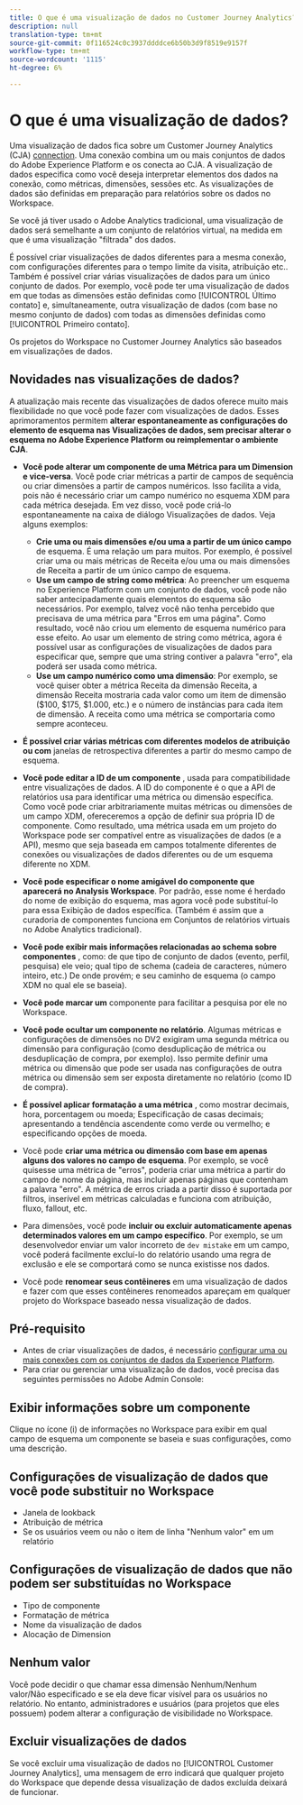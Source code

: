 ```yaml
---
title: O que é uma visualização de dados no Customer Journey Analytics?
description: null
translation-type: tm+mt
source-git-commit: 0f116524c0c3937ddddce6b50b3d9f8519e9157f
workflow-type: tm+mt
source-wordcount: '1115'
ht-degree: 6%

---
```



# O que é uma visualização de dados?

Uma visualização de dados fica sobre um Customer Journey Analytics (CJA) [connection](/help/connections/create-connection.md). Uma conexão combina um ou mais conjuntos de dados do Adobe Experience Platform e os conecta ao CJA. A visualização de dados especifica como você deseja interpretar elementos dos dados na conexão, como métricas, dimensões, sessões etc. As visualizações de dados são definidas em preparação para relatórios sobre os dados no Workspace.

Se você já tiver usado o Adobe Analytics tradicional, uma visualização de dados será semelhante a um conjunto de relatórios virtual, na medida em que é uma visualização &quot;filtrada&quot; dos dados.

É possível criar visualizações de dados diferentes para a mesma conexão, com configurações diferentes para o tempo limite da visita, atribuição etc.. Também é possível criar várias visualizações de dados para um único conjunto de dados. Por exemplo, você pode ter uma visualização de dados em que todas as dimensões estão definidas como [!UICONTROL Último contato] e, simultaneamente, outra visualização de dados (com base no mesmo conjunto de dados) com todas as dimensões definidas como [!UICONTROL Primeiro contato].

Os projetos do Workspace no Customer Journey Analytics são baseados em visualizações de dados.

## Novidades nas visualizações de dados?

A atualização mais recente das visualizações de dados oferece muito mais flexibilidade no que você pode fazer com visualizações de dados. Esses aprimoramentos permitem **alterar espontaneamente as configurações do elemento de esquema nas Visualizações de dados, sem precisar alterar o esquema no Adobe Experience Platform ou reimplementar o ambiente CJA**.

* **Você pode alterar um componente de uma Métrica para um Dimension e vice-versa**. Você pode criar métricas a partir de campos de sequência ou criar dimensões a partir de campos numéricos. Isso facilita a vida, pois não é necessário criar um campo numérico no esquema XDM para cada métrica desejada. Em vez disso, você pode criá-lo espontaneamente na caixa de diálogo Visualizações de dados. Veja alguns exemplos:
   * **Crie uma ou mais dimensões e/ou uma a partir de um único campo** de esquema. É uma relação um para muitos. Por exemplo, é possível criar uma ou mais métricas de Receita e/ou uma ou mais dimensões de Receita a partir de um único campo de esquema.
   * **Use um campo de string como métrica**: Ao preencher um esquema no Experience Platform com um conjunto de dados, você pode não saber antecipadamente quais elementos do esquema são necessários. Por exemplo, talvez você não tenha percebido que precisava de uma métrica para &quot;Erros em uma página&quot;. Como resultado, você não criou um elemento de esquema numérico para esse efeito. Ao usar um elemento de string como métrica, agora é possível usar as configurações de visualizações de dados para especificar que, sempre que uma string contiver a palavra &quot;erro&quot;, ela poderá ser usada como métrica.
   * **Use um campo numérico como uma dimensão**: Por exemplo, se você quiser obter a métrica Receita da dimensão Receita, a dimensão Receita mostraria cada valor como um item de dimensão ($100, $175, $1.000, etc.) e o número de instâncias para cada item de dimensão. A receita como uma métrica se comportaria como sempre aconteceu.

* **É possível criar várias métricas com diferentes modelos de atribuição ou com** janelas de retrospectiva diferentes a partir do mesmo campo de esquema.

* **Você pode editar a ID de um componente** , usada para compatibilidade entre visualizações de dados. A ID do componente é o que a API de relatórios usa para identificar uma métrica ou dimensão específica. Como você pode criar arbitrariamente muitas métricas ou dimensões de um campo XDM, ofereceremos a opção de definir sua própria ID de componente. Como resultado, uma métrica usada em um projeto do Workspace pode ser compatível entre as visualizações de dados (e a API), mesmo que seja baseada em campos totalmente diferentes de conexões ou visualizações de dados diferentes ou de um esquema diferente no XDM.

* **Você pode especificar o nome amigável do componente que aparecerá no Analysis Workspace**. Por padrão, esse nome é herdado do nome de exibição do esquema, mas agora você pode substituí-lo para essa Exibição de dados específica. (Também é assim que a curadoria de componentes funciona em Conjuntos de relatórios virtuais no Adobe Analytics tradicional).

* **Você pode exibir mais informações relacionadas ao schema sobre componentes** , como: de que tipo de conjunto de dados (evento, perfil, pesquisa) ele veio; qual tipo de schema (cadeia de caracteres, número inteiro, etc.) De onde provém; e seu caminho de esquema (o campo XDM no qual ele se baseia).

* **Você pode marcar um** componente para facilitar a pesquisa por ele no Workspace.

* **Você pode ocultar um componente no relatório**. Algumas métricas e configurações de dimensões no DV2 exigiram uma segunda métrica ou dimensão para configuração (como desduplicação de métrica ou desduplicação de compra, por exemplo). Isso permite definir uma métrica ou dimensão que pode ser usada nas configurações de outra métrica ou dimensão sem ser exposta diretamente no relatório (como ID de compra).

* **É possível aplicar formatação a uma métrica** , como mostrar decimais, hora, porcentagem ou moeda; Especificação de casas decimais; apresentando a tendência ascendente como verde ou vermelho; e especificando opções de moeda.

* Você pode **criar uma métrica ou dimensão com base em apenas alguns dos valores no campo de esquema**. Por exemplo, se você quisesse uma métrica de &quot;erros&quot;, poderia criar uma métrica a partir do campo de nome da página, mas incluir apenas páginas que contenham a palavra &quot;erro&quot;. A métrica de erros criada a partir disso é suportada por filtros, inserível em métricas calculadas e funciona com atribuição, fluxo, fallout, etc.

* Para dimensões, você pode **incluir ou excluir automaticamente apenas determinados valores em um campo específico**. Por exemplo, se um desenvolvedor enviar um valor incorreto de `dev mistake` em um campo, você poderá facilmente excluí-lo do relatório usando uma regra de exclusão e ele se comportará como se nunca existisse nos dados.

* Você pode **renomear seus contêineres** em uma visualização de dados e fazer com que esses contêineres renomeados apareçam em qualquer projeto do Workspace baseado nessa visualização de dados.

## Pré-requisito

* Antes de criar visualizações de dados, é necessário [configurar uma ou mais conexões com os conjuntos de dados da Experience Platform](/help/connections/create-connection.md).
* Para criar ou gerenciar uma visualização de dados, você precisa das seguintes permissões no Adobe Admin Console:

## Exibir informações sobre um componente

Clique no ícone (i) de informações no Workspace para exibir em qual campo de esquema um componente se baseia e suas configurações, como uma descrição.

## Configurações de visualização de dados que você pode substituir no Workspace

* Janela de lookback
* Atribuição de métrica
* Se os usuários veem ou não o item de linha &quot;Nenhum valor&quot; em um relatório

## Configurações de visualização de dados que não podem ser substituídas no Workspace

* Tipo de componente
* Formatação de métrica
* Nome da visualização de dados
* Alocação de Dimension

## Nenhum valor

Você pode decidir o que chamar essa dimensão Nenhum/Nenhum valor/Não especificado e se ela deve ficar visível para os usuários no relatório. No entanto, administradores e usuários (para projetos que eles possuem) podem alterar a configuração de visibilidade no Workspace.

## Excluir visualizações de dados

Se você excluir uma visualização de dados no [!UICONTROL Customer Journey Analytics], uma mensagem de erro indicará que qualquer projeto do Workspace que depende dessa visualização de dados excluída deixará de funcionar.
